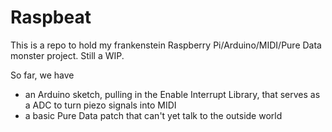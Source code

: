 # Raspbeat

This is a repo to hold my frankenstein Raspberry Pi/Arduino/MIDI/Pure Data monster project. Still a WIP.

So far, we have 
- an Arduino sketch, pulling in the Enable Interrupt Library, that serves as a ADC to turn piezo signals into MIDI
- a basic Pure Data patch that can't yet talk to the outside world
